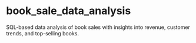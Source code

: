 # book_sale_data_analysis
SQL-based data analysis of book sales with insights into revenue, customer trends, and top-selling books.

